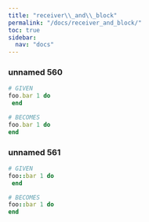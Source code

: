 ```yaml
---
title: "receiver\\_and\\_block"
permalink: "/docs/receiver_and_block/"
toc: true
sidebar:
  nav: "docs"
---
```

### unnamed 560
```ruby
# GIVEN
foo.bar 1 do 
 end
```
```ruby
# BECOMES
foo.bar 1 do
end
```
### unnamed 561
```ruby
# GIVEN
foo::bar 1 do 
 end
```
```ruby
# BECOMES
foo::bar 1 do
end
```
